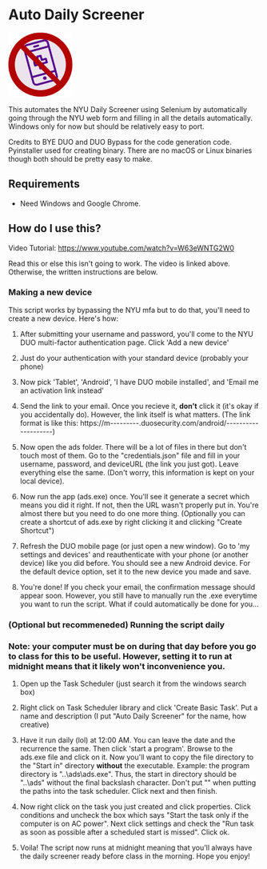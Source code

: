 # Auto Daily Screener

<p align="left">
  <img width="128" src="daily_screener_cancel.png" />
</p>


This automates the NYU Daily Screener using Selenium by automatically going through the NYU web form and filling in all the details automatically. Windows only for now but should be relatively easy to port.

Credits to BYE DUO and DUO Bypass for the code generation code. Pyinstaller used for creating binary. There are no macOS or Linux binaries though both should be pretty easy to make.

## Requirements

- Need Windows and Google Chrome. 

## How do I use this?

Video Tutorial: https://www.youtube.com/watch?v=W63eWNTG2W0

Read this or else this isn't going to work. The video is linked above. Otherwise, the written instructions are below.

### Making a new device

This script works by bypassing the NYU mfa but to do that, you'll need to create a new device. Here's how:

1. After submitting your username and password, you'll come to the NYU DUO multi-factor authentication page. Click 'Add a new device'

2. Just do your authentication with your standard device (probably your phone)

3. Now pick 'Tablet', 'Android', 'I have DUO mobile installed', and 'Email me an activation link instead'

4. Send the link to your email. Once you recieve it, **don't** click it (it's okay if you accidentally do). However, the link itself is what matters. (The link format is like this: https://m---------.duosecurity.com/android/--------------------)

5. Now open the ads folder. There will be a lot of files in there but don't touch most of them. Go to the "credentials.json" file and fill in your username, password, and deviceURL (the link you just got). Leave everything else the same. (Don't worry, this information is kept on your local device).

6. Now run the app (ads.exe) once. You'll see it generate a secret which means you did it right. If not, then the URL wasn't properly put in. You're almost there but you need to do one more thing. (Optionally you can create a shortcut of ads.exe by right clicking it and clicking "Create Shortcut")

7. Refresh the DUO mobile page (or just open a new window). Go to 'my settings and devices' and reauthenticate with your phone (or another device) like you did before. You should see a new Android device. For the default device option, set it to the new device you made and save. 

8. You're done! If you check your email, the confirmation message should appear soon. However, you still have to manually run the .exe everytime you want to run the script. What if could automatically be done for you...

### (Optional but recommeneded) Running the script daily

### Note: your computer must be on during that day before you go to class for this to be useful. However, setting it to run at midnight means that it likely won't inconvenience you.

1. Open up the Task Scheduler (just search it from the windows search box)

2. Right click on Task Scheduler library and click 'Create Basic Task'. Put a name and description (I put "Auto Daily Screener" for the name, how creative)

3. Have it run daily (lol) at 12:00 AM. You can leave the date and the recurrence the same. Then click 'start a program'. Browse to the ads.exe file and click on it. Now you'll want to copy the file directory to the "Start in" directory **without** the executable. Example: the program directory is "\..\ads\ads.exe". Thus, the start in directory should be "..\ads" without the final backslash character. Don't put "" when putting the paths into the task scheduler.  Click next and then finish.

4. Now right click on the task you just created and click properties. Click conditions and uncheck the box which says "Start the task only if the computer is on AC power". Next click settings and check the "Run task as soon as possible after a scheduled start is missed". Click ok. 

4. Voila! The script now runs at midnight meaning that you'll always have the daily screener ready before class in the morning. Hope you enjoy!
